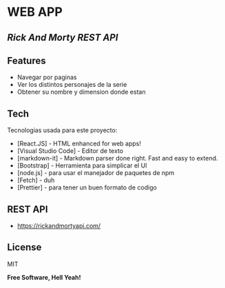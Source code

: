 # WEB APP
## _Rick And Morty REST API_




## Features

- Navegar por paginas
- Ver los distintos personajes de la serie
- Obtener su nombre y dimension donde estan

## Tech

Tecnologias usada para este proyecto:

- [React.JS] - HTML enhanced for web apps!
- [Visual Studio Code] - Editor de texto
- [markdown-it] - Markdown parser done right. Fast and easy to extend.
- [Bootstrap] - Herramienta para simplicar el UI
- [node.js] - para usar el manejador de paquetes de npm
- [Fetch] - duh
- [Prettier] - para tener un buen formato de codigo


## REST API
- https://rickandmortyapi.com/

## License

MIT

**Free Software, Hell Yeah!**


